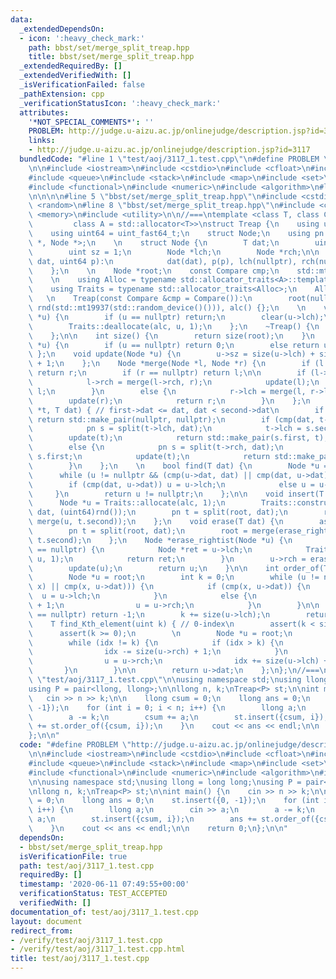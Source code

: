 ```yaml
---
data:
  _extendedDependsOn:
  - icon: ':heavy_check_mark:'
    path: bbst/set/merge_split_treap.hpp
    title: bbst/set/merge_split_treap.hpp
  _extendedRequiredBy: []
  _extendedVerifiedWith: []
  _isVerificationFailed: false
  _pathExtension: cpp
  _verificationStatusIcon: ':heavy_check_mark:'
  attributes:
    '*NOT_SPECIAL_COMMENTS*': ''
    PROBLEM: http://judge.u-aizu.ac.jp/onlinejudge/description.jsp?id=3117
    links:
    - http://judge.u-aizu.ac.jp/onlinejudge/description.jsp?id=3117
  bundledCode: "#line 1 \"test/aoj/3117_1.test.cpp\"\n#define PROBLEM \"http://judge.u-aizu.ac.jp/onlinejudge/description.jsp?id=3117\"\
    \n\n#include <iostream>\n#include <cstdio>\n#include <cfloat>\n#include <vector>\n\
    #include <queue>\n#include <stack>\n#include <map>\n#include <set>\n#include <bitset>\n\
    #include <functional>\n#include <numeric>\n#include <algorithm>\n#line 1 \"bbst/set/merge_split_treap.hpp\"\
    \n\n\n\n#line 5 \"bbst/set/merge_split_treap.hpp\"\n#include <cstdint>\n#include\
    \ <random>\n#line 8 \"bbst/set/merge_split_treap.hpp\"\n#include <cassert>\n#include\
    \ <memory>\n#include <utility>\n\n//===\ntemplate <class T, class Compare = std::less<T>,\n\
    \         class A = std::allocator<T>>\nstruct Treap {\n    using uint = uint_fast32_t;\n\
    \    using uint64 = uint_fast64_t;\n    struct Node;\n    using pn = std::pair<Node\
    \ *, Node *>;\n    \n    struct Node {\n        T dat;\n        uint64 p;\n\n\
    \        uint sz = 1;\n        Node *lch;\n        Node *rch;\n\n        Node(T\
    \ dat, uint64 p):\n            dat(dat), p(p), lch(nullptr), rch(nullptr) {}\n\
    \    };\n    \n    Node *root;\n    const Compare cmp;\n    std::mt19937 rnd;\n\
    \    \n    using Alloc = typename std::allocator_traits<A>::template rebind_alloc<Node>;\n\
    \    using Traits = typename std::allocator_traits<Alloc>;\n    Alloc alc;\n \
    \   \n    Treap(const Compare &cmp = Compare()):\n        root(nullptr), cmp(cmp),\
    \ rnd(std::mt19937(std::random_device()())), alc() {};\n    \n    void clear(Node\
    \ *u) {\n        if (u == nullptr) return;\n        clear(u->lch);\n        clear(u->rch);\n\
    \        Traits::deallocate(alc, u, 1);\n    };\n    ~Treap() {\n        clear(root);\n\
    \    };\n\n    int size() {\n        return size(root);\n    }\n    int size(Node\
    \ *u) {\n        if (u == nullptr) return 0;\n        else return u->sz;\n   \
    \ };\n    void update(Node *u) {\n        u->sz = size(u->lch) + size(u->rch)\
    \ + 1;\n    };\n    Node *merge(Node *l, Node *r) {\n        if (l == nullptr)\
    \ return r;\n        if (r == nullptr) return l;\n\n        if (l->p > r->p) {\n\
    \            l->rch = merge(l->rch, r);\n            update(l);\n            return\
    \ l;\n        }\n        else {\n            r->lch = merge(l, r->lch);\n    \
    \        update(r);\n            return r;\n        }\n    };\n    pn split(Node\
    \ *t, T dat) { // first->dat <= dat, dat < second->dat\n        if (t == nullptr)\
    \ return std::make_pair(nullptr, nullptr);\n        if (cmp(dat, t->dat)) {\n\
    \            pn s = split(t->lch, dat);\n            t->lch = s.second;\n    \
    \        update(t);\n            return std::make_pair(s.first, t);\n        }\n\
    \        else {\n            pn s = split(t->rch, dat);\n            t->rch =\
    \ s.first;\n            update(t);\n            return std::make_pair(t, s.second);\n\
    \        }\n    };\n    \n    bool find(T dat) {\n        Node *u = root;\n  \
    \      while (u != nullptr && (cmp(u->dat, dat) || cmp(dat, u->dat))) {\n    \
    \        if (cmp(dat, u->dat)) u = u->lch;\n            else u = u->rch;\n   \
    \     }\n        return u != nullptr;\n    };\n\n    void insert(T dat) {\n  \
    \      Node *u = Traits::allocate(alc, 1);\n        Traits::construct(alc, u,\
    \ dat, (uint64)rnd());\n        pn t = split(root, dat);\n        root = merge(t.first,\
    \ merge(u, t.second));\n    };\n    void erase(T dat) {\n        assert(find(dat));\n\
    \        pn t = split(root, dat);\n        root = merge(erase_rightist(t.first),\
    \ t.second);\n    };\n    Node *erase_rightist(Node *u) {\n        if (u->rch\
    \ == nullptr) {\n            Node *ret = u->lch;\n            Traits::deallocate(alc,\
    \ u, 1);\n            return ret;\n        }\n        u->rch = erase_rightist(u->rch);\n\
    \        update(u);\n        return u;\n    }\n\n    int order_of(T x) { // 0-index\n\
    \        Node *u = root;\n        int k = 0;\n        while (u != nullptr && (cmp(u->dat,\
    \ x) || cmp(x, u->dat))) {\n            if (cmp(x, u->dat)) {\n              \
    \  u = u->lch;\n            }\n            else {\n                k = k + size(u->lch)\
    \ + 1;\n                u = u->rch;\n            }\n        }\n\n        if (u\
    \ == nullptr) return -1;\n        k += size(u->lch);\n        return k;\n    };\n\
    \    T find_Kth_element(uint k) { // 0-index\n        assert(k < size());\n  \
    \      assert(k >= 0);\n        \n        Node *u = root;\n        int idx = size(u->lch);\n\
    \        while (idx != k) {\n            if (idx > k) {\n                u = u->lch;\n\
    \                idx -= size(u->rch) + 1;\n            }\n            else {\n\
    \                u = u->rch;\n                idx += size(u->lch) + 1;\n     \
    \       }\n        }\n\n        return u->dat;\n    };\n};\n//===\n\n\n#line 16\
    \ \"test/aoj/3117_1.test.cpp\"\n\nusing namespace std;\nusing llong = long long;\n\
    using P = pair<llong, llong>;\n\nllong n, k;\nTreap<P> st;\n\nint main() {\n \
    \   cin >> n >> k;\n\n    llong csum = 0;\n    llong ans = 0;\n    st.insert({0,\
    \ -1});\n    for (int i = 0; i < n; i++) {\n        llong a;\n        cin >> a;\n\
    \        a -= k;\n        csum += a;\n        st.insert({csum, i});\n        ans\
    \ += st.order_of({csum, i});\n    }\n    cout << ans << endl;\n\n    return 0;\n\
    };\n\n"
  code: "#define PROBLEM \"http://judge.u-aizu.ac.jp/onlinejudge/description.jsp?id=3117\"\
    \n\n#include <iostream>\n#include <cstdio>\n#include <cfloat>\n#include <vector>\n\
    #include <queue>\n#include <stack>\n#include <map>\n#include <set>\n#include <bitset>\n\
    #include <functional>\n#include <numeric>\n#include <algorithm>\n#include \"../../bbst/set/merge_split_treap.hpp\"\
    \n\nusing namespace std;\nusing llong = long long;\nusing P = pair<llong, llong>;\n\
    \nllong n, k;\nTreap<P> st;\n\nint main() {\n    cin >> n >> k;\n\n    llong csum\
    \ = 0;\n    llong ans = 0;\n    st.insert({0, -1});\n    for (int i = 0; i < n;\
    \ i++) {\n        llong a;\n        cin >> a;\n        a -= k;\n        csum +=\
    \ a;\n        st.insert({csum, i});\n        ans += st.order_of({csum, i});\n\
    \    }\n    cout << ans << endl;\n\n    return 0;\n};\n\n"
  dependsOn:
  - bbst/set/merge_split_treap.hpp
  isVerificationFile: true
  path: test/aoj/3117_1.test.cpp
  requiredBy: []
  timestamp: '2020-06-11 07:49:55+00:00'
  verificationStatus: TEST_ACCEPTED
  verifiedWith: []
documentation_of: test/aoj/3117_1.test.cpp
layout: document
redirect_from:
- /verify/test/aoj/3117_1.test.cpp
- /verify/test/aoj/3117_1.test.cpp.html
title: test/aoj/3117_1.test.cpp
---
```


